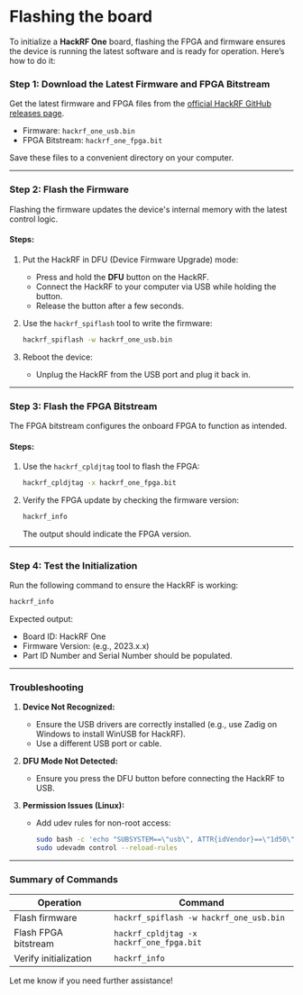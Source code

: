 # Flashing the board

To initialize a **HackRF One** board, flashing the FPGA and firmware ensures the device is running the latest software and is ready for operation. Here’s how to do it:

### **Step 1: Download the Latest Firmware and FPGA Bitstream**
Get the latest firmware and FPGA files from the [official HackRF GitHub releases page](https://github.com/greatscottgadgets/hackrf/releases).

- Firmware: `hackrf_one_usb.bin`
- FPGA Bitstream: `hackrf_one_fpga.bit`

Save these files to a convenient directory on your computer.

---

### **Step 2: Flash the Firmware**
Flashing the firmware updates the device's internal memory with the latest control logic.

#### **Steps:**
1. Put the HackRF in DFU (Device Firmware Upgrade) mode:
   - Press and hold the **DFU** button on the HackRF.
   - Connect the HackRF to your computer via USB while holding the button.
   - Release the button after a few seconds.

2. Use the `hackrf_spiflash` tool to write the firmware:
   ```bash
   hackrf_spiflash -w hackrf_one_usb.bin
   ```

3. Reboot the device:
   - Unplug the HackRF from the USB port and plug it back in.

---

### **Step 3: Flash the FPGA Bitstream**
The FPGA bitstream configures the onboard FPGA to function as intended.

#### **Steps:**
1. Use the `hackrf_cpldjtag` tool to flash the FPGA:
   ```bash
   hackrf_cpldjtag -x hackrf_one_fpga.bit
   ```

2. Verify the FPGA update by checking the firmware version:
   ```bash
   hackrf_info
   ```

   The output should indicate the FPGA version.

---

### **Step 4: Test the Initialization**
Run the following command to ensure the HackRF is working:
```bash
hackrf_info
```
Expected output:
- Board ID: HackRF One
- Firmware Version: (e.g., 2023.x.x)
- Part ID Number and Serial Number should be populated.

---

### Troubleshooting
1. **Device Not Recognized:**
   - Ensure the USB drivers are correctly installed (e.g., use Zadig on Windows to install WinUSB for HackRF).
   - Use a different USB port or cable.

2. **DFU Mode Not Detected:**
   - Ensure you press the DFU button before connecting the HackRF to USB.

3. **Permission Issues (Linux):**
   - Add udev rules for non-root access:
     ```bash
     sudo bash -c 'echo "SUBSYSTEM==\"usb\", ATTR{idVendor}==\"1d50\", ATTR{idProduct}==\"6089\", MODE=\"0666\"" > /etc/udev/rules.d/52-hackrf.rules'
     sudo udevadm control --reload-rules
     ```

---

### Summary of Commands
| Operation               | Command                                    |
|-------------------------|--------------------------------------------|
| Flash firmware          | `hackrf_spiflash -w hackrf_one_usb.bin`   |
| Flash FPGA bitstream    | `hackrf_cpldjtag -x hackrf_one_fpga.bit`  |
| Verify initialization   | `hackrf_info`                             |

Let me know if you need further assistance!
